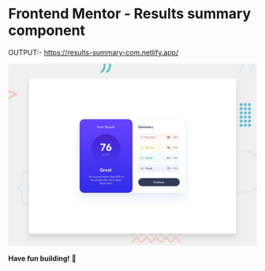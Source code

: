 # Frontend Mentor - Results summary component

OUTPUT:- https://results-summary-com.netlify.app/

![Design preview for the Results summary component coding challenge](./design/desktop-preview.jpg)

**Have fun building!** 🚀
